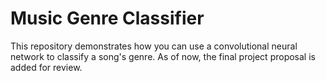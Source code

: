 # Music Genre Classifier

This repository demonstrates how you can use a convolutional neural network to classify a song's genre. As of now, the final project proposal is added for review.
